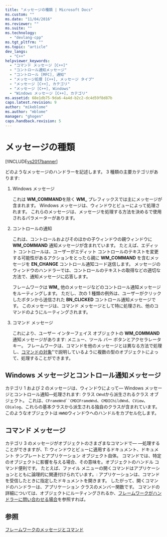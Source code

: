```yaml
---
title: "メッセージの種類 | Microsoft Docs"
ms.custom: ""
ms.date: "11/04/2016"
ms.reviewer: ""
ms.suite: ""
ms.technology: 
  - "devlang-cpp"
ms.tgt_pltfrm: ""
ms.topic: "article"
dev_langs: 
  - "C++"
helpviewer_keywords: 
  - "コマンド メッセージ [C++]"
  - "コントロール通知メッセージ"
  - "コントロール [MFC], 通知"
  - "メッセージ処理 [C++], メッセージ タイプ"
  - "メッセージ [C++], カテゴリ"
  - "メッセージ [C++], Windows"
  - "Windows メッセージ [C++], カテゴリ"
ms.assetid: 68e1db75-9da6-4a4d-b2c2-dc4d59f8d87b
caps.latest.revision: 9
author: "mikeblome"
ms.author: "mblome"
manager: "ghogen"
caps.handback.revision: 5
---
```

# メッセージの種類
[!INCLUDE[vs2017banner](../assembler/inline/includes/vs2017banner.md)]

どのようなメッセージのハンドラーを記述します。  3 種類の主要カテゴリがあります:  
  
1.  Windows メッセージ  
  
     これは **WM\_COMMAND**を除く **WM\_** プレフィックスでは主にメッセージが含まれます。  Windows メッセージは、ウィンドウとビューによって処理されます。  これらのメッセージは、メッセージを処理する方法を決めるで使用されるパラメーターがあります。  
  
2.  コントロールの通知  
  
     これは、コントロールおよびそのほかの子ウィンドウの親ウィンドウに **WM\_COMMAND** 通知メッセージが含まれています。  たとえば、エディット コントロールは、ユーザーがエディット コントロールのテキストを変更する可能性があるアクションをとったら親に **WM\_COMMAND** を含むメッセージを **EN\_CHANGE** コントロール通知コード送信します。  メッセージのウィンドウのハンドラーでは、コントロールのテキストの取得などの適切な方法で、通知メッセージに応答します。  
  
     フレームワークは **WM\_** 他のメッセージなどのコントロール通知メッセージをルーティングします。  ただし、次の 1 種類の例外は、ユーザーがクリックしたボタンから送信された **BN\_CLICKED** コントロール通知メッセージです。  このメッセージは、コマンド メッセージとして特に処理され、他のコマンドのようにルーティングされます。  
  
3.  コマンド メッセージ  
  
     これにより、ユーザー インターフェイス オブジェクトの **WM\_COMMAND** 通知メッセージがあります: メニュー、ツール バー ボタンとアクセラレータ キー。  フレームワークは、コマンドを他のメッセージとは異なる方法で処理し、[コマンドの対象](../Topic/Command%20Targets.md)"で説明しているように複数の型のオブジェクトによって、処理することができます。  
  
##  <a name="_core_windows_messages_and_control.2d.notification_messages"></a> Windows メッセージとコントロール通知メッセージ  
 カテゴリ 1 および 2 のメッセージは、ウィンドウによって— Windows メッセージとコントロール通知—処理されます: クラス `CWnd`から派生されるクラス オブジェクト。  これは、`CFrameWnd``CMDIFrameWnd`、`CMDIChildWnd`、`CView`、`CDialog`、これらの基本クラスから派生される独自のクラスが含まれています。  このようなオブジェクトは `HWND`ウィンドウへのハンドルをカプセル化します。  
  
##  <a name="_core_command_messages"></a> コマンド メッセージ  
 カテゴリ 3 のメッセージがオブジェクトのさまざまなコマンドで— —処理することができますが、T: ウィンドウとビューに適用するドキュメント、ドキュメント テンプレートとアプリケーション オブジェクト自体。  コマンドでは、特定のオブジェクトに影響を与える場合、その意味を。オブジェクトのハンドル コマンド便利です。  たとえば、ファイル メニューの開くコマンドはアプリケーションとともに論理的に関連付けられています。: アプリケーションは、コマンドを受信したときに指定したドキュメントを開きます。  したがって、開くコマンドのハンドラーは、アプリケーション クラスのメンバー関数です。  コマンドの詳細については、オブジェクトにルーティングされるか、[フレームワークがハンドラーに問い合わせる場合](../mfc/how-the-framework-calls-a-handler.md)を参照すれば。  
  
## 参照  
 [フレームワークのメッセージとコマンド](../mfc/messages-and-commands-in-the-framework.md)